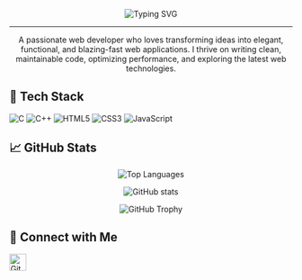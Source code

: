    <p align="center">
  <img src="https://readme-typing-svg.demolab.com?font=Fira+Code&weight=500&size=22&pause=1000&color=00FFB3&center=true&vCenter=true&width=500&lines=Hi+I'm+Mehedi+Hasan;Future+Developer+%7C+Clean+Coder;Hungry+to+learn+%7C+Tech+Explorer;Let's+Build+Something+Awesome!" alt="Typing SVG" />
</p> 


---
<p align="center">
  A passionate web developer who loves transforming ideas into elegant, functional, and blazing-fast web applications. I thrive on writing clean, maintainable code, optimizing performance, and exploring the latest web technologies.
</p>


## 🚀 Tech Stack

![C](https://img.shields.io/badge/C-00599C?style=for-the-badge&logo=c&logoColor=white)
![C++](https://img.shields.io/badge/C++-00599C?style=for-the-badge&logo=c%2B%2B&logoColor=white)
![HTML5](https://img.shields.io/badge/HTML5-E34F26?style=for-the-badge&logo=html5&logoColor=white)
![CSS3](https://img.shields.io/badge/CSS3-1572B6?style=for-the-badge&logo=css3&logoColor=white)
![JavaScript](https://img.shields.io/badge/JAVASCRIPT-F7DF1E?style=for-the-badge&logo=javascript&logoColor=black)



## 📈 GitHub Stats

<p align="center">
  <img src="https://github-readme-stats.vercel.app/api/top-langs/?username=MehediHasanTsx&layout=compact&theme=tokyonight" alt="Top Languages" />
</p>

<p align="center">
  <img src="https://github-readme-stats.vercel.app/api?username=MehediHasanTsx&show_icons=true&theme=tokyonight&count_private=true" alt="GitHub stats" />
</p>

<p align="center">
  <img src="https://github-profile-trophy.vercel.app/?username=MehediHasanTsx&theme=onedark&margin-w=15&margin-h=15" alt="GitHub Trophy" />
</p>


## 🔗 Connect with Me

<p align="left">
  <a href="https://github.com/MehediHasanTsx" target="_blank">
    <img src="https://img.shields.io/badge/GitHub-100000?style=for-the-badge&logo=github&logoColor=white" alt="GitHub"  height="30"/>
  </a>
</p>
